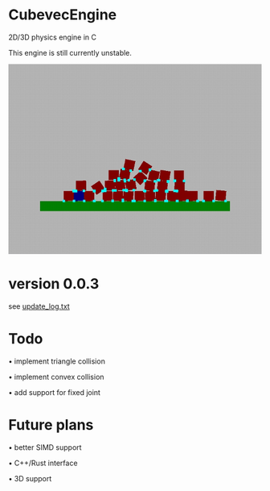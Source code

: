 # CubevecEngine
2D/3D physics engine in C

This engine is still currently unstable.

![My Image](sample.jpg)

# version 0.0.3
 see [update_log.txt](https://github.com/ZvRzyan18/CubevecEngine/blob/main/update_log.txt)
# Todo

• implement triangle collision

• implement convex collision

• add support for fixed joint


# Future plans
• better SIMD support

• C++/Rust interface

• 3D support
